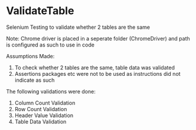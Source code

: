 # ValidateTable
Selenium Testing to validate whether 2 tables are the same 

Note: Chrome driver is placed in a seperate folder (ChromeDriver) and path is configured as such to use in code

Assumptions Made:
  1. To check whether 2 tables are the same, table data was validated
  2. Assertions packages etc were not to be used as instructions did not indicate as such

The following validations were done:
  1. Column Count Validation
  2. Row Count Validation
  3. Header Value Validation
  4. Table Data Validation
